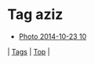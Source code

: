 <!--
title: Tag aziz
date: 2020-06-28T15:26:58.273Z
tags:
-->
# Tag aziz

 * [Photo 2014-10-23 10](100740705934.md)

| [Tags](tags.md) | [Top](index.md) |
